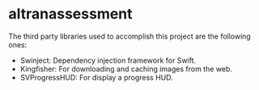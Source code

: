 # altranassessment

The third party libraries used to accomplish this project are the following ones: 

- Swinject: Dependency injection framework for Swift.
- Kingfisher: For downloading and caching images from the web.
- SVProgressHUD: For display a progress HUD.
